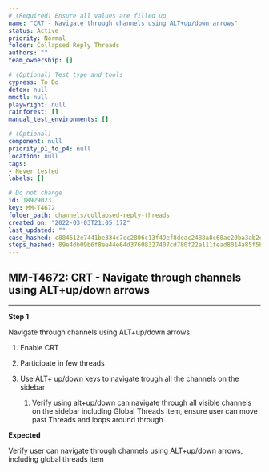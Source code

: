 ```yaml
---
# (Required) Ensure all values are filled up
name: "CRT - Navigate through channels using ALT+up/down arrows"
status: Active
priority: Normal
folder: Collapsed Reply Threads
authors: ""
team_ownership: []

# (Optional) Test type and tools
cypress: To Do
detox: null
mmctl: null
playwright: null
rainforest: []
manual_test_environments: []

# (Optional)
component: null
priority_p1_to_p4: null
location: null
tags: 
- Never tested
labels: []

# Do not change
id: 18929023
key: MM-T4672
folder_path: channels/collapsed-reply-threads
created_on: "2022-03-03T21:05:17Z"
last_updated: ""
case_hashed: c884612e7441be334c7cc2806c13f49ef8deac2488a8c60ac20ba3ab2e6317081655932ae4fd477807fa11f34bc47a3f
steps_hashed: 89e4db09b6f8ee44e64d37608327407cd780f22a111fead8014a85f5bde651942d7445a38e363442392da9c2c5b33808
---
```


## MM-T4672: CRT - Navigate through channels using ALT+up/down arrows

---

**Step 1**

Navigate through channels using ALT+up/down arrows

1. Enable CRT 

2. Participate in few threads

3. Use ALT+ up/down keys to navigate trough all the channels on the sidebar

   1. Verify using alt+up/down can navigate through all visible channels on the sidebar including Global Threads item, ensure user can move past Threads and loops around through

**Expected**

Verify user can navigate through channels using ALT+up/down arrows, including global threads item
